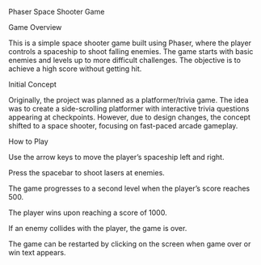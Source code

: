 Phaser Space Shooter Game

Game Overview

This is a simple space shooter game built using Phaser, where the player controls a spaceship to shoot falling enemies. The game starts with basic enemies and levels up to more difficult challenges. The objective is to achieve a high score without getting hit.

Initial Concept

Originally, the project was planned as a platformer/trivia game. The idea was to create a side-scrolling platformer with interactive trivia questions appearing at checkpoints. However, due to design changes, the concept shifted to a space shooter, focusing on fast-paced arcade gameplay.

How to Play

Use the arrow keys to move the player’s spaceship left and right.

Press the spacebar to shoot lasers at enemies.

The game progresses to a second level when the player’s score reaches 500.

The player wins upon reaching a score of 1000.

If an enemy collides with the player, the game is over.

The game can be restarted by clicking on the screen when game over or win text appears.